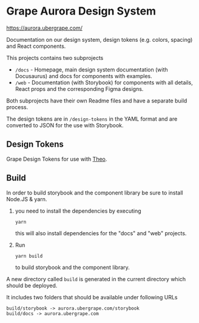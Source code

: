 # Grape Aurora Design System

https://aurora.ubergrape.com/

Documentation on our design system, design tokens (e.g. colors, spacing) and React components.

This projects contains two subprojects

* `/docs` - Homepage, main design system documentation (with Docusaurus) and docs for components with examples.
* `/web` - Documentation (with Storybook) for components with all details, React props and the corresponding Figma designs.

Both subprojects have their own Readme files and have a separate build process.

The design tokens are in `/design-tokens` in the YAML format and are converted to JSON for the use with Storybook.

## Design Tokens

Grape Design Tokens for use with [Theo](https://github.com/salesforce-ux/theo).

## Build

In order to build storybook and the component library be sure to install Node.JS & yarn.

1. you need to install the dependencies by executing

    ```
    yarn
    ```

    this will also install dependencies for the "docs" and "web" projects.

2. Run

    ```
    yarn build
    ```

    to build storybook and the component library.

A new directory called `build` is generated in the current directory which should be deployed.

It includes two folders that should be available under following URLs

```
build/storybook -> aurora.ubergrape.com/storybook
build/docs -> aurora.ubergrape.com
```
